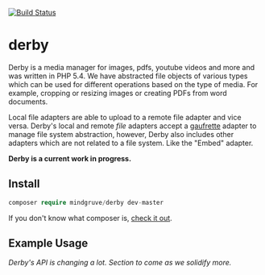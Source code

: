 [![Build Status](https://travis-ci.org/mindgruve/derby.svg?branch=master)](https://travis-ci.org/mindgruve/derby)

# derby

Derby is a media manager for images, pdfs, youtube videos and more and was written in PHP 5.4. We have abstracted file objects of various types which can be used for different operations based on the type of media. For example, cropping or resizing images or creating PDFs from word documents.

Local file adapters are able to upload to a remote file adapter and vice versa. Derby's local and remote *file* adapters accept a [gaufrette](https://github.com/KnpLabs/Gaufrette) adapter to manage file system abstraction, however, Derby also includes other adapters which are not related to a file system. Like the "Embed" adapter.

**Derby is a current work in progress.**

## Install
```php
composer require mindgruve/derby dev-master
```

If you don't know what composer is, [check it out](https://getcomposer.org/).

## Example Usage

*Derby's API is changing a lot. Section to come as we solidify more.*
